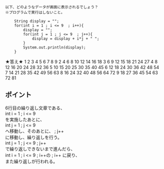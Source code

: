 ```
以下、どのようなデータが画面に表示されるでしょう？
※プログラムで実行はしないこと。

	String display = "";
	for(int i = 1 ; i <= 9  ; i++){
		display = "";
		for(int j = 1 ; j <= 9  ; j++){
			display = display + i*j + " ";
		}
		System.out.println(display);
	}
```

★答え★
1 2 3 4 5 6 7 8 9 
2 4 6 8 10 12 14 16 18 
3 6 9 12 15 18 21 24 27 
4 8 12 16 20 24 28 32 36 
5 10 15 20 25 30 35 40 45 
6 12 18 24 30 36 42 48 54 
7 14 21 28 35 42 49 56 63 
8 16 24 32 40 48 56 64 72 
9 18 27 36 45 54 63 72 81 

## ポイント  
6行目の繰り返し文章である、  
int i = 1 ; i <= 9  
を実施したあとに、  
int j = 1 ; j <= 9  
へ移動し、そのあとに、
; j++  
に移動し、繰り返しを行う。    
int j = 1 ; j <= 9  ; j++  
で繰り返しできないまで進んだら、  
int i = 1 ; i <= 9  ; i++の ; i++ に戻り、  
また繰り返しが行われる。
